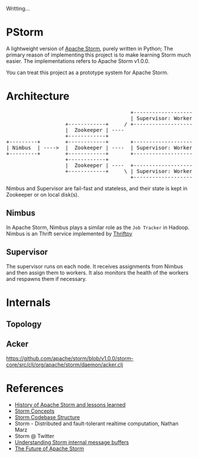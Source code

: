 Writting...


# PStorm

A lightweight version of [Apache Storm](http://storm.apache.org/), purely written in Python;
The primary reason of implementing this project is to make learning Storm much easier. The
implementations refers to Apache Storm v1.0.0.

You can treat this project as a prototype system for Apache Storm.


Architecture
============
<pre>
                                        +--------------------+
                                        | Supervisor: Worker |
                   +------------+     / +--------------------+
                   |  Zookeeper | ----
                   +------------+
+---------+        +------------+       +--------------------+
| Nimbus  | ---->  |  Zookeeper | ----  | Supervisor: Worker |
+---------+        +------------+       +--------------------+
                   +------------+
                   |  Zookeeper | ----  +--------------------+
                   +------------+     \ | Supervisor: Worker |
                                        +--------------------+
</pre>

Nimbus and Supervisor are fail-fast and stateless, and their state is kept in Zookeeper or on
local disk(s).

Nimbus
------
In Apache Storm, Nimbus plays a similar role as the `Job Tracker` in Hadoop.
Nimbus is an Thrift service implemented by [Thriftpy](https://thriftpy.readthedocs.org/en/latest/)


Supervisor
----------
The supervisor runs on each node. It receives assignments from Nimbus and then assign them to workers.
It also monitors the health of the workers and respawns them if necessary.


Internals
=========

Topology
--------


Acker
-----

https://github.com/apache/storm/blob/v1.0.0/storm-core/src/clj/org/apache/storm/daemon/acker.clj


References
==========
+ [History of Apache Storm and lessons learned](http://nathanmarz.com/blog/history-of-apache-storm-and-lessons-learned.html)
+ [Storm Concepts](http://storm.apache.org/releases/1.0.0/Concepts.html)
+ [Storm Codebase Structure](http://storm.apache.org/releases/1.0.0/Structure-of-the-codebase.html)
+ Storm - Distributed and fault-tolerant realtime computation, Nathan Marz
+ Storm @ Twitter
+ [Understanding Storm internal message buffers](http://www.michael-noll.com/blog/2013/06/21/understanding-storm-internal-message-buffers/)
+ [The Future of Apache Storm](http://www.slideshare.net/HadoopSummit/the-future-of-apache-storm-61340098?qid=8c9e6983-03e4-4cd6-8447-3fdc0b561e35&v=&b=&from_search=6)